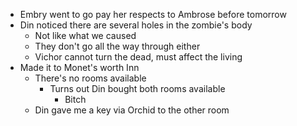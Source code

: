 * Embry went to go pay her respects to Ambrose before tomorrow
* Din noticed there are several holes in the zombie's body
	* Not like what we caused
	* They don't go all the way through either
	* Vichor cannot turn the dead, must affect the living
* Made it to Monet's worth Inn
	* There's no rooms available
		* Turns out Din bought both rooms available
			* Bitch
	* Din gave me a key via Orchid to the other room

